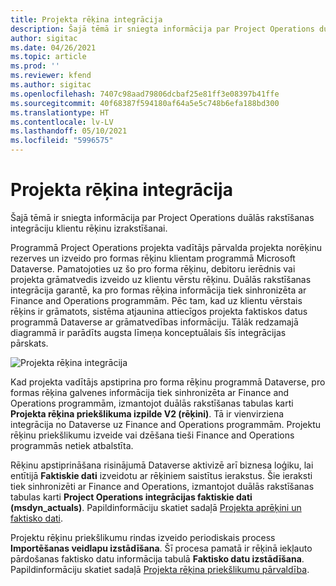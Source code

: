```yaml
---
title: Projekta rēķina integrācija
description: Šajā tēmā ir sniegta informācija par Project Operations duālās rakstīšanas integrāciju klientu rēķinu izrakstīšanai.
author: sigitac
ms.date: 04/26/2021
ms.topic: article
ms.prod: ''
ms.reviewer: kfend
ms.author: sigitac
ms.openlocfilehash: 7407c98aad79806dcbaf25e81ff3e08397b41ffe
ms.sourcegitcommit: 40f68387f594180af64a5e5c748b6efa188bd300
ms.translationtype: HT
ms.contentlocale: lv-LV
ms.lasthandoff: 05/10/2021
ms.locfileid: "5996575"
---
```

# <a name="project-invoice-integration"></a>Projekta rēķina integrācija

Šajā tēmā ir sniegta informācija par Project Operations duālās rakstīšanas integrāciju klientu rēķinu izrakstīšanai.

Programmā Project Operations projekta vadītājs pārvalda projekta norēķinu rezerves un izveido pro formas rēķinu klientam programmā Microsoft Dataverse. Pamatojoties uz šo pro forma rēķinu, debitoru ierēdnis vai projekta grāmatvedis izveido uz klientu vērstu rēķinu. Duālās rakstīšanas integrācija garantē, ka pro formas rēķina informācija tiek sinhronizēta ar Finance and Operations programmām. Pēc tam, kad uz klientu vērstais rēķins ir grāmatots, sistēma atjaunina attiecīgos projekta faktiskos datus programmā Dataverse ar grāmatvedības informāciju. Tālāk redzamajā diagrammā ir parādīts augsta līmeņa konceptuālais šīs integrācijas pārskats.

   ![Projekta rēķina integrācija](./media/DW5Invoicing.png)

Kad projekta vadītājs apstiprina pro forma rēķinu programmā Dataverse, pro formas rēķina galvenes informācija tiek sinhronizēta ar Finance and Operations programmām, izmantojot duālās rakstīšanas tabulas karti **Projekta rēķina priekšlikuma izpilde V2 (rēķini)**. Tā ir vienvirziena integrācija no Dataverse uz Finance and Operations programmām. Projektu rēķinu priekšlikumu izveide vai dzēšana tieši Finance and Operations programmās netiek atbalstīta.

Rēķinu apstiprināšana risinājumā Dataverse aktivizē arī biznesa loģiku, lai entītijā **Faktiskie dati** izveidotu ar rēķiniem saistītus ierakstus. Šie ieraksti tiek sinhronizēti ar Finance and Operations, izmantojot duālās rakstīšanas tabulas karti **Project Operations integrācijas faktiskie dati (msdyn\_actuals)**. Papildinformāciju skatiet sadaļā [Projekta aprēķini un faktisko dati](resource-dual-write-estimates-actuals.md). 

Projektu rēķinu priekšlikumu rindas izveido periodiskais process **Importēšanas veidlapu izstādīšana**. Šī procesa pamatā ir rēķinā iekļauto pārdošanas faktisko datu informācija tabulā **Faktisko datu izstādīšana**. Papildinformāciju skatiet sadaļā [Projekta rēķina priekšlikumu pārvaldība](../invoicing/format-update-project-invoice-proposals.md#create-project-invoice-proposals). 
